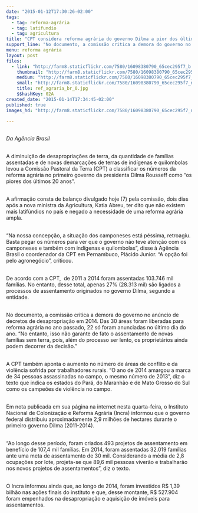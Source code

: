 ```yaml
---
date: "2015-01-12T17:30:26-02:00"
tags:
  - tag: reforma-agrária
  - tag: latifundio
  - tag: agricultura
title: "CPT considera reforma agrária do governo Dilma a pior dos últimos 20 anos "
support_line: "No documento, a comissão critica a demora do governo no anúncio de decretos de desapropriação em 2014."
menu: reforma agrária
layout: post
files:
  - link: "http://farm8.staticflickr.com/7580/16098380790_65cec295f7_b.jpg"
    thumbnail: "http://farm8.staticflickr.com/7580/16098380790_65cec295f7_t.jpg"
    medium: "http://farm8.staticflickr.com/7580/16098380790_65cec295f7_z.jpg"
    small: "http://farm8.staticflickr.com/7580/16098380790_65cec295f7_n.jpg"
    title: ref_agraria_br_0.jpg
    $$hashKey: 02A
created_date: "2015-01-14T17:34:45-02:00"
published: true
images_hd: "http://farm8.staticflickr.com/7580/16098380790_65cec295f7_n.jpg"

---
```

<p><br />
<em>Da Ag&ecirc;ncia Brasil</em></p>

<p><br />
A diminui&ccedil;&atilde;o de desapropria&ccedil;&otilde;es de terra, da quantidade de fam&iacute;lias assentadas e de novas demarca&ccedil;&otilde;es de terras de ind&iacute;genas e quilombolas levou a Comiss&atilde;o Pastoral da Terra (CPT) a classificar os n&uacute;meros da reforma agr&aacute;ria no primeiro governo da presidenta Dilma Rousseff como &ldquo;os piores dos &uacute;ltimos 20 anos&rdquo;.</p>

<p><br />
A afirma&ccedil;&atilde;o consta de balan&ccedil;o divulgado hoje (7) pela comiss&atilde;o, dois dias ap&oacute;s a nova ministra da Agricultura, Katia Abreu, ter dito que n&atilde;o existem mais latif&uacute;ndios no pa&iacute;s e negado a necessidade de uma reforma agr&aacute;ria ampla.</p>

<p><br />
&ldquo;Na nossa concep&ccedil;&atilde;o, a situa&ccedil;&atilde;o dos camponeses est&aacute; p&eacute;ssima, retroagiu. Basta pegar os n&uacute;meros para ver que o governo n&atilde;o teve aten&ccedil;&atilde;o com os camponeses e tamb&eacute;m com ind&iacute;genas e quilombolas&rdquo;, disse &agrave; Ag&ecirc;ncia Brasil o coordenador da CPT em Pernambuco, Pl&aacute;cido Junior. &ldquo;A op&ccedil;&atilde;o foi pelo agroneg&oacute;cio&rdquo;, criticou.</p>

<p><br />
De acordo com a CPT, &nbsp;de 2011 a 2014 foram assentadas 103.746 mil fam&iacute;lias. No entanto, desse total, apenas 27% (28.313 mil) s&atilde;o ligados a processos de assentamento originados no governo Dilma, segundo a entidade.</p>

<p><br />
No documento, a comiss&atilde;o critica a demora do governo no an&uacute;ncio de decretos de desapropria&ccedil;&atilde;o em 2014. Das 30 &aacute;reas foram liberadas para reforma agr&aacute;ria no ano passado, 22 s&oacute; foram anunciadas no &uacute;ltimo dia do ano. &ldquo;No entanto, isso n&atilde;o garante de fato o assentamento de novas fam&iacute;lias sem terra, pois, al&eacute;m do processo ser lento, os propriet&aacute;rios ainda podem decorrer da decis&atilde;o.&rdquo;</p>

<p><br />
A CPT tamb&eacute;m aponta o aumento no n&uacute;mero de &aacute;reas de conflito e da viol&ecirc;ncia sofrida por trabalhadores rurais. &ldquo;O ano de 2014 amargou a marca de 34 pessoas assassinadas no campo, o mesmo n&uacute;mero de 2013&rdquo;, diz o texto que indica os estados do Par&aacute;, do Maranh&atilde;o e de Mato Grosso do Sul como os campe&otilde;es de viol&ecirc;ncia no campo.</p>

<p><br />
Em nota publicada em sua p&aacute;gina na internet nesta quarta-feira, o Instituto Nacional de Coloniza&ccedil;&atilde;o e Reforma Agr&aacute;ria (Incra) informou que o governo federal distribuiu aproximadamente 2,9 milh&otilde;es de hectares durante o primeiro governo Dilma (2011-2014).</p>

<p><br />
&ldquo;Ao longo desse per&iacute;odo, foram criados 493 projetos de assentamento em benef&iacute;cio de 107,4 mil fam&iacute;lias. Em 2014, foram assentadas 32.019 fam&iacute;lias ante uma meta de assentamento de 30 mil. Considerando a m&eacute;dia de 2,8 ocupa&ccedil;&otilde;es por lote, projeta-se que 89,6 mil pessoas viver&atilde;o e trabalhar&atilde;o nos novos projetos de assentamentos&rdquo;, diz o texto.</p>

<p><br />
O Incra informou ainda que, ao longo de 2014, foram investidos R$ 1,39 bilh&atilde;o nas a&ccedil;&otilde;es finais do instituto e que, desse montante, R$ 527.904 foram empenhados na desapropria&ccedil;&atilde;o e aquisi&ccedil;&atilde;o de im&oacute;veis para assentamentos.</p>
